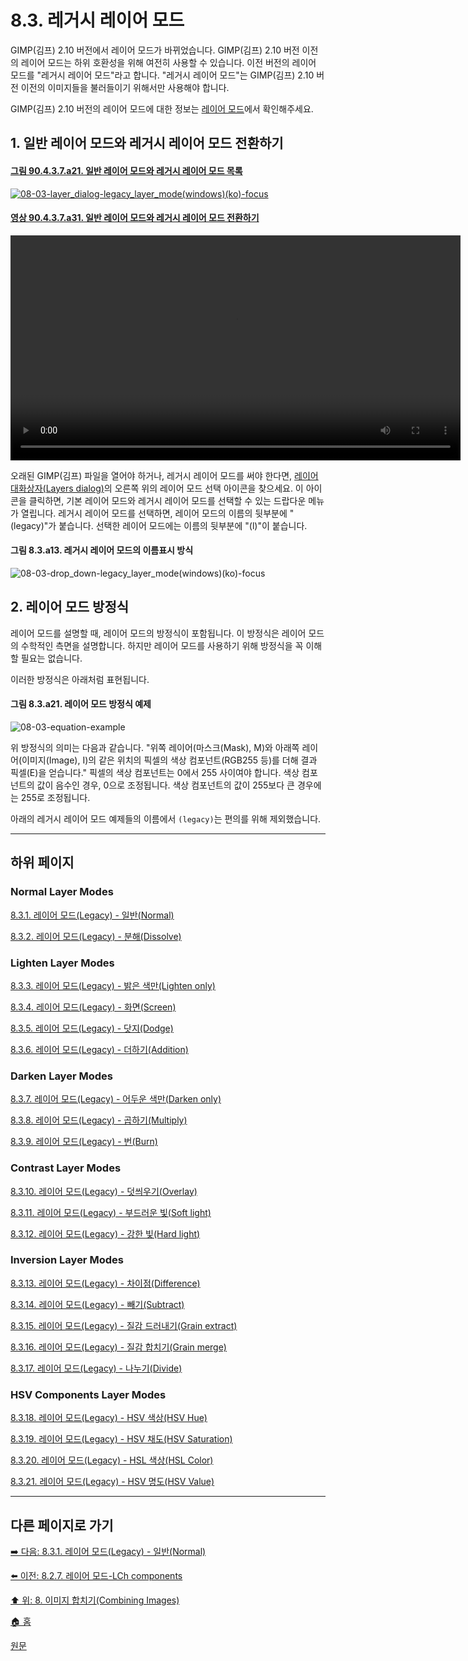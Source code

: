 # 8.3. 레거시 레이어 모드
GIMP(김프) 2.10 버전에서 레이어 모드가 바뀌었습니다. GIMP(김프) 2.10 버전 이전의 레이어 모드는 하위 호환성을 위해 여전히 사용할 수 있습니다. 이전 버전의 레이어 모드를 "레거시 레이어 모드"라고 합니다. "레거시 레이어 모드"는 GIMP(김프) 2.10 버전 이전의 이미지들을 불러들이기 위해서만 사용해야 합니다.

GIMP(김프) 2.10 버전의 레이어 모드에 대한 정보는 [레이어 모드](./08-02-00-layer-modes.md)에서 확인해주세요.

## 1. 일반 레이어 모드와 레거시 레이어 모드 전환하기
#### [그림 90.4.3.7.a21. 일반 레이어 모드와 레거시 레이어 모드 목록]()
[![08-03-layer_dialog-legacy_layer_mode(windows)(ko)-focus](https://github.com/wonder13662/gimp/assets/15767104/4f770fba-8374-4805-9617-2c82096ec759)]()

#### [영상 90.4.3.7.a31. 일반 레이어 모드와 레거시 레이어 모드 전환하기]()
<video controls="controls" width="720" src="https://github.com/wonder13662/gimp/assets/15767104/ca578991-bac1-452b-bdf3-978e7fa9ae6e"></video>

오래된 GIMP(김프) 파일을 열어야 하거나, 레거시 레이어 모드를 써야 한다면, [레이어 대화상자(Layers dialog)](./15-02-01-layers-dialog.md)의 오른쪽 위의 레이어 모드 선택 아이콘을 찾으세요. 이 아이콘을 클릭하면, 기본 레이어 모드와 레거시 레이어 모드를 선택할 수 있는 드랍다운 메뉴가 열립니다. 레거시 레이어 모드를 선택하면, 레이어 모드의 이름의 뒷부분에 "(legacy)"가 붙습니다. 선택한 레이어 모드에는 이름의 뒷부분에 "(l)"이 붙습니다.

#### 그림 8.3.a13. 레거시 레이어 모드의 이름표시 방식
![08-03-drop_down-legacy_layer_mode(windows)(ko)-focus](https://github.com/wonder13662/gimp/assets/15767104/34ec4d75-49cd-4ad6-8f3f-18ce60eafbba)

## 2. 레이어 모드 방정식
레이어 모드를 설명할 때, 레이어 모드의 방정식이 포함됩니다. 이 방정식은 레이어 모드의 수학적인 측면을 설명합니다. 하지만 레이어 모드를 사용하기 위해 방정식을 꼭 이해할 필요는 없습니다.

이러한 방정식은 아래처럼 표현됩니다.

#### 그림 8.3.a21. 레이어 모드 방정식 예제
![08-03-equation-example](https://github.com/wonder13662/gimp/assets/15767104/7ec6c7bf-8b70-44f3-8f03-03704a5eae50)

위 방정식의 의미는 다음과 같습니다. "위쪽 레이어(마스크(Mask), M)와 아래쪽 레이어(이미지(Image), I)의 같은 위치의 픽셀의 색상 컴포넌트(RGB255 등)를 더해 결과 픽셀(E)을 얻습니다." 픽셀의 색상 컴포넌트는 0에서 255 사이여야 합니다. 색상 컴포넌트의 값이 음수인 경우, 0으로 조정됩니다. 색상 컴포넌트의 값이 255보다 큰 경우에는 255로 조정됩니다.

아래의 레거시 레이어 모드 예제들의 이름에서 `(legacy)`는 편의를 위해 제외했습니다.

***

## 하위 페이지
### Normal Layer Modes 
[8.3.1. 레이어 모드(Legacy) - 일반(Normal)](./08-03-legacy-layer-modesx-01-normal_layer_mode-normal.md)

[8.3.2. 레이어 모드(Legacy) - 분해(Dissolve)](./08-03-legacy-layer-modesx-02-normal_layer_mode-dissolve.md)

### Lighten Layer Modes
[8.3.3. 레이어 모드(Legacy) - 밝은 색만(Lighten only)](./08-03-legacy-layer-modesx-03-lighten_layer_mode-ligthen_only.md)

[8.3.4. 레이어 모드(Legacy) - 화면(Screen)](./08-03-legacy-layer-modesx-04-lighten_layer_mode-screen.md)

[8.3.5. 레이어 모드(Legacy) - 닷지(Dodge)](./08-03-legacy-layer-modesx-05-lighten_layer_mode-dodge.md)

[8.3.6. 레이어 모드(Legacy) - 더하기(Addition)](./08-03-legacy-layer-modesx-06-lighten_layer_mode-addition.md)

### Darken Layer Modes
[8.3.7. 레이어 모드(Legacy) - 어두운 색만(Darken only)](./08-03-legacy-layer-modesx-07-darken_layer_mode-darken_only.md)

[8.3.8. 레이어 모드(Legacy) - 곱하기(Multiply)](./08-03-legacy-layer-modesx-08-darken_layer_mode-multiply.md)

[8.3.9. 레이어 모드(Legacy) - 번(Burn)](./08-03-legacy-layer-modesx-09-darken_layer_mode-burn.md)

### Contrast Layer Modes
[8.3.10. 레이어 모드(Legacy) - 덧씌우기(Overlay)](./08-03-legacy-layer-modesx-10-contrast_layer_mode-overlay.md)

[8.3.11. 레이어 모드(Legacy) - 부드러운 빛(Soft light)](./08-03-legacy-layer-modesx-11-contrast_layer_mode-soft_light.md)

[8.3.12. 레이어 모드(Legacy) - 강한 빛(Hard light)](./08-03-legacy-layer-modesx-12-contrast_layer_mode-hard_light.md)

### Inversion Layer Modes
[8.3.13. 레이어 모드(Legacy) - 차이점(Difference)](./08-03-legacy-layer-modesx-13-inversion_layer_mode-difference.md)

[8.3.14. 레이어 모드(Legacy) - 빼기(Subtract)](./08-03-legacy-layer-modesx-14-inversion_layer_mode-subtract.md)

[8.3.15. 레이어 모드(Legacy) - 질감 드러내기(Grain extract)](./08-03-legacy-layer-modesx-15-inversion_layer_mode-grain_extract.md)

[8.3.16. 레이어 모드(Legacy) - 질감 합치기(Grain merge)](./08-03-legacy-layer-modesx-16-inversion_layer_mode-grain_merge.md)

[8.3.17. 레이어 모드(Legacy) - 나누기(Divide)](./08-03-legacy-layer-modesx-17-inversion_layer_mode-divide.md)

### HSV Components Layer Modes
[8.3.18. 레이어 모드(Legacy) - HSV 색상(HSV Hue)](./08-03-legacy-layer-modesx-18-hsv_components_layer_mode-hsv_hue.md)

[8.3.19. 레이어 모드(Legacy) - HSV 채도(HSV Saturation)](./08-03-legacy-layer-modesx-19-hsv_components_layer_mode-hsv_saturation.md)

[8.3.20. 레이어 모드(Legacy) - HSL 색상(HSL Color)](./08-03-legacy-layer-modesx-20-hsv_components_layer_mode-hsl_color.md)

[8.3.21. 레이어 모드(Legacy) - HSV 명도(HSV Value)](./08-03-legacy-layer-modesx-21-hsv_components_layer_mode-hsv_value.md)
***

## 다른 페이지로 가기
[➡️ 다음: 8.3.1. 레이어 모드(Legacy) - 일반(Normal)](./08-03-legacy-layer-modesx-01-normal_layer_mode-normal.md)

[⬅️ 이전: 8.2.7. 레이어 모드-LCh components](./08-02-07-lch-components-layer-modes.md)

[⬆️ 위: 8. 이미지 합치기(Combining Images)](./08-00-combining-images.md)

[🏠 홈](./00-home.md)

[원문](https://docs.gimp.org/2.10/ko/gimp-concepts-layer-modes-legacy.html)